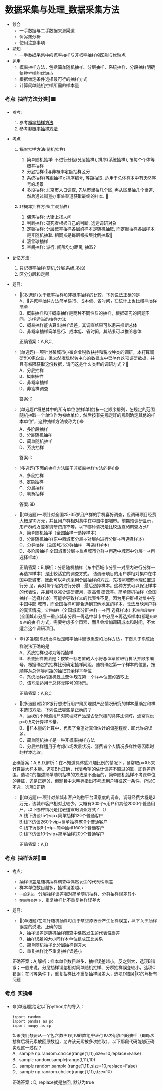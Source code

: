 # 数据采集与处理_数据采集方法
- 领会
    - 一手数据与二手数据来源渠道
    - 优劣势分析
    - 使用注意事项
- 熟知
    - 一手数据采集中的概率抽样与非概率抽样的区别与优缺点
- 运用
    - 概率抽样方法，包括简单随机抽样、分层抽样、系统抽样、分段抽样明确每种抽样的优缺点
    - 根据给定条件选择最可行的抽样方式
    - 计算简单随机抽样所需的样本量

### 考点: 抽样方法分类🔴🟥

- 参考:
    1. 参考[概率抽样方法](../level2知识点/4数据采集与数据预处理.md#概率抽样方法)
    2. 参考[非概率抽样方法](../level2知识点/4数据采集与数据预处理.md#非概率抽样方法)

- 考点
    1. 概率抽样方法(随机抽样)

        1. 简单随机抽样: 不进行分组(分层抽样), 排序(系统抽样), 按每个个体等概率抽样
        2. 分层抽样:🔴与非概率定额抽样区分
        3. 系统抽样(等距抽样): 排序编号, 等距抽取. 适用于总体样本中有天然序号的场景
        4. 多段抽样: 北京市人口调查, 先从市里抽几个区, 再从区里抽几个街道, 然后通过街道办事处渠道获取最终的样本. 🔴

    2. 非概率抽样方法(主观抽样)
        1. 偶遇抽样: 大街上找人问
        2. 判断抽样: 研究者根据自己的判断, 选定调研对象
        3. 定额抽样: 分层概率抽样各层的样本是随机抽取, 而定额抽样各层样本是非随机抽取. 相同点是每层都按层比例抽取🔴
        4. 滚雪球抽样
        5. 空间抽样: 游行, 间隔均匀距离, 抽取?

- 记忆方法: 
    1. 只记概率抽样(随机,分层,系统,多段)
    2. 区分分层和定额


- 题目: 

    - 🔴(多选题)关于概率抽样和非概率抽样的比较，下列说法正确的是  
        A、🔴非概率抽样方法简单易行、成本低、省时间，在统计上也比概率抽样简单  
        B、概率抽样和非概率抽样是两种不同性质的抽样，根据研究的问题不同，选择适当的抽样方法  
        C、概率抽样能估算出抽样误差，其调查结果可以用来推断总体  
        D、非概率抽样简单易行、成本低、省时间，其结果可以推论总体

        正确答案：A,B,C,


    - (单选题)一项针对某城市小微企业税收扶持和税收种类的调研，本打算调研500家企业，但忽然发现税务中心的数据库中已存有这项调研数据，并且有权限获取这份数据，请问这是什么类型的调研方式？🔴  
        A、分层抽样  
        B、概率抽样  
        C、非概率抽样  
        D、非抽样调查

        答案:D 

    - (单选题)“将总体中的所有单位(抽样单位)按一定顺序排列，在规定的范围随机抽取一个单位作为初始单位，然后按事先规定好的规则确定其他的样本单位”，这种抽样方法被称为()🟢  
        A、多阶段抽样  
        B、分层随机抽样  
        C、简单随机抽样  
        D、系统抽样

        答案:D 

    - (多选题)下面的抽样方法属于非概率抽样方法的是()🟢  
        A、多段抽样  
        B、定额抽样  
        C、分层抽样  
        D、判断抽样

        答案:BD 

    - 🔴(单选题)一项针对全国25-35岁用户群的手机喜好调查，但调研项目经费大概是10万元，并且用户群相对集中在中国中部城市。前期预调研显示，用户群的方差和调研费用不等。以下哪种情况是比较适宜的调查方式?  
        A、简单随机抽样（全国抽样一选择样本）  
        B、分层随机抽样(东中西城市分层→对层内进行分群→再选择样本)  
        C、分群抽样（全国城市分群抽样一再选择样本）  
        D、多阶段抽样(全国城市分层→重点城市分群→再选中城市中分层一→再选择样本)

        正确答案：B,解析：分层随机抽样（东中西城市分层一对层内进行分群一再选择样本）是比较适宜的调查方式。
        该调研项目的用户群相对集中在中国中部城市，因此可以考虑采用分层抽样的方式，先按照城市地理位置进行分
        层，再对每个层内进行分群，最后选择样本。这种方式可以保证样本的代表性，并且可以减少调研费用，提高调
        研效率。简单随机抽样（全国抽样一选择样本）可能会导致样本的代表性不足，因为用户群相对集中在中国中部
        城市，而全国抽样可能会选到其他地区的样本，无法反映用户群的真实情况。`分群抽样`（全国城市分群抽样一→再
        选择样本）和`多阶段抽样`(全国城市分层一重点城市分群一再选中城市中分层→再选择样本)都是`比较复杂`的抽
        样方式，需要考虑多个因素，而且会增加调研成本和时间，不太适合这个调研项目。



    - 🟢(多选题)系统抽样也是概率抽样里很重要的抽样方法，下面关于系统抽样说法正确的是  
        A、系统抽样也称为等距抽样  
        B、系统抽样做法是：按某一标志值的大小将总体单位进行排队并顺序编号，根据确定的抽样比例确定抽样间距，随机确定第一个样本的位置，按顺序从总体等间距的抽取其余样本单位  
        C、系统抽样的随机性主要体现在第一个样本位置的选取上  
        D、该方法适用于总体无序号的场景。

        正确答案：A,B,C


    - 🔴(多选题)假如S银行想进行用户购买理财产品情况研究的样本量确定和样本选取方法，下列说法哪些是正确的？  
    A、当我们不知道用户对款理财产品是否感兴趣的具体比例时，通常假设p=0.5来计算样本量。  
    B、🔴样本量的计算中，代表了希望对真值估计的偏差程度，即允许的误差。  
    C、简单随机抽样是一种非概率抽样方法  
    D、分层抽样适用于考虑市场发展状况、消费者个人情况多样性等因素时的样本选取。

    正确答案：A,B,D,解析：在不知道具体感兴趣比例的情况下，通常取p=0.5来计算最大样本量。选项B也正确，代表希望的估计偏差不超过的值，即误差范围。选项C的描述简单随机抽样的方法是不全面的，简单随机抽样不考虑单位的特征，这是正确的，但题目中未明确指出不考虑用户特征这一条件，所以C不选。选项D正确


    - 🔴(单选题)一项针对某城市客户购物平台满意度的调查，调研经费大概是2万元，该城市客户相对比较少，大概有300个v用户和其他2000个普通用户。以下哪种情况是比较适宜的调查方式？（）  
        A.线下访谈15个vip+简单抽样120个普通客户  
        B.线下访谈260个vip+简单抽样800个普通客户  
        C.线下访谈5个vip+简单抽样1600个普通客户  
        D.线下访谈10个vip+简单抽样200个普通客户

        正确答案：A,D



### 考点: 抽样误差🔴🟥

- 考点:
    - 抽样误差是随机抽样调查中偶然发生的代表性误差 
    - 样本单位数目越多，抽样误差越小
    - `一般来说`，分层抽样误差相对简单随机抽样、分群抽样误差较小
    - `在同等条件下`，重复抽样比不重复抽样误差大

- 题目: 
    - 🔴(单选题)在进行随机抽样时由于某些原因会产生抽样误差，以下关于抽样误差的说法，正确的是  
    A、抽样误差是随机抽样调查中偶然发生的代表性误差  
    B、抽样误差的大小同样本单位数成正比关系  
    C、简单随机抽样比分层抽样误差大  
    D、重复抽样比不重复抽样误差小

    正确答案：A,解析：样本单位数目越多，抽样误差越小，反之则大，选项B错误；一般来说，分层抽样误差相对简单随机抽样、分群抽样误差较小，选项C错误；在同等条件下，重复抽样比不重复抽样误差大，选项D错误🔴C的解析有问题


### 考点: 实操🟢

- 🟢(单选题)给定以下python库的导入：  
    ```
    import random  
    import pandas as pd  
    import numpy as np  
    ```
    如果我们想要从一个包含数字1到10的数组中进行10次有放回的抽样（即每次抽样后将元素放回原数组，允许该元素被多次抽取），以下那段代码能够正确实现这一过程？  
    A、sample np.random.choice(range(1,11),size=10,replace=False)  
    B、sample random.sample(range(1,11),10)  
    C、sample random.sample (range(1,11),size=10,replace=False)  
    D、sample np.random.choice(range(1,11),size=10)  

    正确答案：D, replace就是放回, 默认为true





